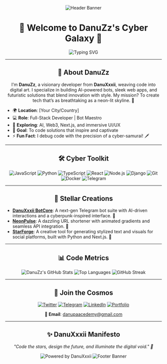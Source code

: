 <div align="center">
  <img src="https://capsule-render.vercel.app/api?type=waving&color=gradient&height=200&section=header&text=DanuZz's%20Code%20Cosmos&fontSize=50&fontAlign=50&fontColor=ffffff&animation=fadeIn" alt="Header Banner" />
  <h1>🌌 Welcome to DanuZz's Cyber Galaxy 🌃</h1>
  <img src="https://readme-typing-svg.demolab.com?font=Orbitron&size=32&pause=1000&color=BB86FC&center=true&vCenter=true&width=600&lines=DanuXxxii+Developer+%7C+Bot+Architect;Crafting+the+Future+with+Code+and+Flair" alt="Typing SVG" />
</div>

---

<div align="center">
  <h2>👾 About DanuZz</h2>
  <p>
    I'm <strong>DanuZz</strong>, a visionary developer from <strong>DanuXxxii</strong>, weaving code into digital art. I specialize in building AI-powered bots, sleek web apps, and futuristic solutions that blend innovation with style. My mission? To create tech that’s as breathtaking as a neon-lit skyline. 🌆
  </p>
</div>

- 🌍 **Location**: [Your City/Country]
- 💻 **Role**: Full-Stack Developer | Bot Maestro
- 🌱 **Exploring**: AI, Web3, Next.js, and immersive UI/UX
- 🎯 **Goal**: To code solutions that inspire and captivate
- ⚡ **Fun Fact**: I debug code with the precision of a cyber-samurai! 🗡️

---

<div align="center">
  <h2>🛠️ Cyber Toolkit</h2>
</div>

<div align="center">
  <img src="https://img.shields.io/badge/JavaScript-F7DF1E?style=flat-square&logo=javascript&logoColor=black" alt="JavaScript" />
  <img src="https://img.shields.io/badge/Python-3776AB?style=flat-square&logo=python&logoColor=white" alt="Python" />
  <img src="https://img.shields.io/badge/TypeScript-3178C6?style=flat-square&logo=typescript&logoColor=white" alt="TypeScript" />
  <img src="https://img.shields.io/badge/React-61DAFB?style=flat-square&logo=react&logoColor=black" alt="React" />
  <img src="https://img.shields.io/badge/Node.js-339933?style=flat-square&logo=node.js&logoColor=white" alt="Node.js" />
  <img src="https://img.shields.io/badge/Django-092E20?style=flat-square&logo=django&logoColor=white" alt="Django" />
  <img src="https://img.shields.io/badge/Git-F05032?style=flat-square&logo=git&logoColor=white" alt="Git" />
  <img src="https://img.shields.io/badge/Docker-2496ED?style=flat-square&logo=docker&logoColor=white" alt="Docker" />
  <img src="https://img.shields.io/badge/Telegram-26A5E4?style=flat-square&logo=telegram&logoColor=white" alt="Telegram" />
</div>

---

<div align="center">
  <h2>🌠 Stellar Creations</h2>
</div>

- **[DanuXxxii BotCore](https://github.com/DanuZz/DanuXxxii-BotCore)**: A next-gen Telegram bot suite with AI-driven interactions and a cyberpunk-inspired interface. 🤖
- **[NeonPulse](https://github.com/DanuZz/NeonPulse)**: A dazzling URL shortener with animated gradients and seamless API integration. 🔗
- **[StarForge](https://github.com/DanuZz/StarForge)**: A creative tool for generating stylized text and visuals for social platforms, built with Python and Next.js. 🎨

---

<div align="center">
  <h2>📊 Code Metrics</h2>
  <img src="https://github-readme-stats.vercel.app/api?username=DanuZz&show_icons=true&theme=transparent&hide_border=true&bg_color=0D1117&title_color=BB86FC&text_color=ffffff&icon_color=03DAC6" alt="DanuZz's GitHub Stats" />
  <img src="https://github-readme-stats.vercel.app/api/top-langs/?username=DanuZz&layout=compact&theme=transparent&hide_border=true&bg_color=0D1117&title_color=BB86FC&text_color=ffffff&icon_color=03DAC6" alt="Top Languages" />
  <img src="https://github-readme-streak-stats.herokuapp.com/?user=DanuZz&theme=transparent&hide_border=true&background=0D1117&stroke=BB86FC&ring=BB86FC&fire=FF6F61&currStreakNum=ffffff&sideNums=ffffff&currStreakLabel=BB86FC&sideLabels=ffffff" alt="GitHub Streak" />
</div>

---

<div align="center">
  <h2>🤝 Join the Cosmos</h2>
  <p>
    <a href="https://twitter.com/DanuXxxii"><img src="https://img.shields.io/badge/-Twitter-1DA1F2?style=flat-square&logo=twitter&logoColor=white" alt="Twitter" /></a>
    <a href="https://t.me/DanuXxxii"><img src="https://img.shields.io/badge/-Telegram-26A5E4?style=flat-square&logo=telegram&logoColor=white" alt="Telegram" /></a>
    <a href="https://linkedin.com/in/danuzz"><img src="https://img.shields.io/badge/-LinkedIn-0A66C2?style=flat-square&logo=linkedin&logoColor=white" alt="LinkedIn" /></a>
    <a href="https://danuxxxii.com"><img src="https://img.shields.io/badge/-Portfolio-FF6F61?style=flat-square&logo=web&logoColor=white" alt="Portfolio" /></a>
  </p>
  <p>📧 <strong>Email</strong>: <a href="mailto:danupaacedemy@gmail.com">danupaacedemy@gmail.com</a></p>
</div>

---

<div align="center">
  <h2>✨ DanuXxxii Manifesto</h2>
  <p><em>"Code the stars, design the future, and illuminate the digital void." 🌃</em></p>
  <img src="https://img.shields.io/badge/Powered%20by-DanuXxxii-BB86FC?style=for-the-badge&logo=sparkles&logoColor=ffffff" alt="Powered by DanuXxxii" />
  <img src="https://capsule-render.vercel.app/api?type=waving&color=gradient&height=100&section=footer&fontColor=ffffff" alt="Footer Banner" />
</div>